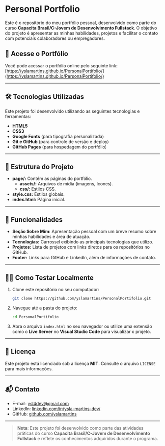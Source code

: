 # Personal Portfolio

Este é o repositório do meu portfólio pessoal, desenvolvido como parte do curso **Capacita Brasil/C-Jovem de Desenvolvimento Fullstack**. O objetivo do projeto é apresentar as minhas habilidades, projetos e facilitar o contato com potenciais colaboradores ou empregadores.

## 🔗 Acesse o Portfólio

Você pode acessar o portfólio online pelo seguinte link:  
[https://yslamartins.github.io/PersonalPortifolio/](https://yslamartins.github.io/PersonalPortifolio/)

---

## 🛠️ Tecnologias Utilizadas

Este projeto foi desenvolvido utilizando as seguintes tecnologias e ferramentas:

- **HTML5**
- **CSS3**
- **Google Fonts** (para tipografia personalizada)
- **Git e GitHub** (para controle de versão e deploy)
- **GitHub Pages** (para hospedagem do portfólio)

---

## 📂 Estrutura do Projeto
* **page/:** Contém as páginas do portfólio.
    * **assets/:** Arquivos de mídia (imagens, ícones).
    * **css/:** Estilos CSS.
* **style.css:** Estilos globais.
* **index.html:** Página inicial.


---

## 🚀 Funcionalidades

- **Seção Sobre Mim:** Apresentação pessoal com um breve resumo sobre minhas habilidades e área de atuação.
- **Tecnologias:** Carrossel exibindo as principais tecnologias que utilizo.
- **Projetos:** Lista de projetos com links diretos para os repositórios no GitHub.
- **Footer:** Links para GitHub e LinkedIn, além de informações de contato.

---

## 👩‍💻 Como Testar Localmente

1. Clone este repositório no seu computador:

    ```bash
    git clone https://github.com/yslamartins/PersonalPortifolio.git
    ```

2. Navegue até a pasta do projeto:

    ```bash
    cd PersonalPortifolio
    ```

3. Abra o arquivo `index.html` no seu navegador ou utilize uma extensão como o **Live Server** no **Visual Studio Code** para visualizar o projeto.

---

## 📜 Licença

Este projeto está licenciado sob a licença **MIT**. Consulte o arquivo `LICENSE` para mais informações.

---

## 📬 Contato

- E-mail: [ysl4dev@gmail.com](mailto:ysl4dev@gmail.com)
- LinkedIn: [linkedin.com/in/ysla-martins-dev/](https://linkedin.com/in/ysla-martins-dev/)
- GitHub: [github.com/yslamartins](https://github.com/yslamartins)

---

> **Nota**: Este projeto foi desenvolvido como parte das atividades práticas do curso **Capacita Brasil/C-Jovem de Desenvolvimento Fullstack** e reflete os conhecimentos adquiridos durante o programa.

